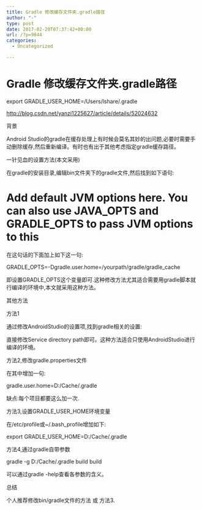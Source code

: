 ```yaml
---
title: Gradle 修改缓存文件夹.gradle路径
author: "-"
type: post
date: 2017-02-20T07:37:42+00:00
url: /?p=9844
categories:
  - Uncategorized

---
```

# Gradle 修改缓存文件夹.gradle路径
export GRADLE_USER_HOME=/Users/lshare/.gradle

http://blog.csdn.net/yanzi1225627/article/details/52024632

背景
  
Android Studio的gradle在缓存处理上有时候会莫名其妙的出问题,必要时需要手动删除缓存,然后重新编译。有时也有出于其他考虑指定gradle缓存路径。

一针见血的设置方法(本文采用)
  
在gradle的安装目录,编辑bin文件夹下的gradle文件,然后找到如下语句:

# Add default JVM options here. You can also use JAVA_OPTS and GRADLE_OPTS to pass JVM options to this

在这句话的下面加上如下这一句:

GRADLE_OPTS=-Dgradle.user.home=/yourpath/gradle/gradle_cache
  
即设置GRADLE_OPTS这个变量即可.这种修改方法尤其适合需要用gradle脚本就行编译的环境中,本文就采用这种方法。

其他方法
  
方法1
  
通过修改AndroidStudio的设置项,找到gradle相关的设置:

直接修改Service directory path即可。这种方法适合只使用AndroidStudio进行编译的环境。

方法2,修改gradle.properties文件
  
在其中增加一句:
  
gradle.user.home=D:/Cache/.gradle
  
缺点:每个项目都要这么加一次.

方法3,设置GRADLE_USER_HOME环境变量
  
在/etc/profile或~/.bash_profile增加如下:
  
export GRADLE_USER_HOME=D:/Cache/.gradle

方法4,通过gradle自带参数
  
gradle -g D:/Cache/.gradle build build

可以通过gradle -help查看各参数的含义。

总结
  
个人推荐修改bin/gradle文件的方法 或 方法3.